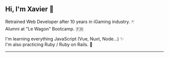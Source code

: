 
## Hi, I'm Xavier :wave:

Retrained Web Developer after 10 years in iGaming industry. :black_joker: <br/>
Alumni at "Le Wagon" Bootcamp. :fr:

I'm learning everything JavaScript (Vue, Nuxt, Node...) :sparkles: <br/>
I'm also practicing Ruby / Ruby on Rails. :gem: 

----
